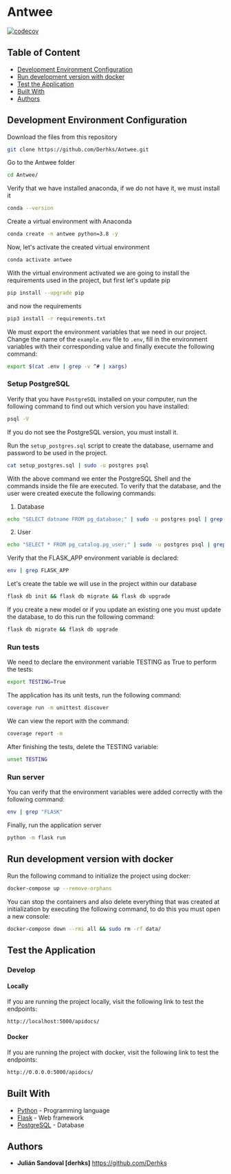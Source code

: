 # Antwee
[![codecov](https://codecov.io/gh/Derhks/Antwee/branch/master/graph/badge.svg?token=meBTrDeM4Z)](https://codecov.io/gh/Derhks/Antwee)

## Table of Content

* [Development Environment Configuration](#development-environment-configuration)
* [Run development version with docker](#run-development-version-with-docker)
* [Test the Application](#test-the-application)
* [Built With](#built-with)
* [Authors](#authors)


## Development Environment Configuration

Download the files from this repository

```bash
git clone https://github.com/Derhks/Antwee.git
```

Go to the Antwee folder

```bash
cd Antwee/
```

Verify that we have installed anaconda, if we do not have it, 
we must install it

```bash
conda --version
```

Create a virtual environment with Anaconda

```bash
conda create -n antwee python=3.8 -y
```

Now, let's activate the created virtual environment

```bash
conda activate antwee
```

With the virtual environment activated we are going to install 
the requirements used in the project, but first let's update pip

```bash
pip install --upgrade pip
```

and now the requirements

```bash
pip3 install -r requirements.txt
```

We must export the environment variables that we need in our project. 
Change the name of the `example.env` file to `.env`, fill in the 
environment variables with their corresponding value and finally execute 
the following command:

```bash
export $(cat .env | grep -v ^# | xargs)
```

### Setup PostgreSQL

Verify that you have `PostgreSQL` installed on your computer, run the 
following command to find out which version you have installed:

```bash
psql -V
```

If you do not see the PostgreSQL version, you must install it.

Run the `setup_postgres.sql` script to create the database, username 
and password to be used in the project. 

```bash
cat setup_postgres.sql | sudo -u postgres psql
```

With the above command we enter the PostgreSQL Shell and the commands inside 
the file are executed. To verify that the database, and the user were created 
execute the following commands:

1. Database
```bash
echo "SELECT datname FROM pg_database;" | sudo -u postgres psql | grep antwee_db
```

2. User
```bash
echo "SELECT * FROM pg_catalog.pg_user;" | sudo -u postgres psql | grep derhks
```

Verify that the FLASK_APP environment variable is declared:

```bash
env | grep FLASK_APP
```

Let's create the table we will use in the project within our database

```bash
flask db init && flask db migrate && flask db upgrade
```

If you create a new model or if you update an existing one you 
must update the database, to do this run the following command:

```bash
flask db migrate && flask db upgrade
```


### Run tests
We need to declare the environment variable TESTING as True 
to perform the tests:

```bash
export TESTING=True
```

The application has its unit tests, run the following command:

```bash
coverage run -m unittest discover
```

We can view the report with the command:
  
```bash
coverage report -m
```

After finishing the tests, delete the TESTING variable:

```bash
unset TESTING
```


### Run server

You can verify that the environment variables were added 
correctly with the following command:

```bash
env | grep "FLASK"
```

Finally, run the application server

```bash
python -m flask run
```


## Run development version with docker

Run the following command to initialize the project using docker:

```bash
docker-compose up --remove-orphans
```

You can stop the containers and also delete everything that was 
created at initialization by executing the following command, to 
do this you must open a new console:

```bash
docker-compose down --rmi all && sudo rm -rf data/
```

## Test the Application

### Develop

#### Locally

If you are running the project locally, visit the following link to test the endpoints:

```bash
http://localhost:5000/apidocs/
```

#### Docker

If you are running the project with docker, visit the following link to test the endpoints:

```bash
http://0.0.0.0:5000/apidocs/
```

## Built With

- [Python](https://www.python.org/) - Programming language
- [Flask](https://flask.palletsprojects.com/en/1.1.x/) - Web framework
- [PostgreSQL](https://www.postgresql.org) - Database


## Authors
- **Julián Sandoval [derhks]** https://github.com/Derhks
